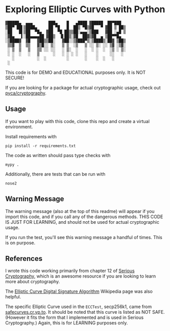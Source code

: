 # Exploring Elliptic Curves with Python
```
▓█████▄  ▄▄▄       ███▄    █   ▄████ ▓█████  ██▀███
▒██▀ ██▌▒████▄     ██ ▀█   █  ██▒ ▀█▒▓█   ▀ ▓██ ▒ ██▒
░██   █▌▒██  ▀█▄  ▓██  ▀█ ██▒▒██░▄▄▄░▒███   ▓██ ░▄█ ▒
░▓█▄   ▌░██▄▄▄▄██ ▓██▒  ▐▌██▒░▓█  ██▓▒▓█  ▄ ▒██▀▀█▄
░▒████▓  ▓█   ▓██▒▒██░   ▓██░░▒▓███▀▒░▒████▒░██▓ ▒██▒
 ▒▒▓  ▒  ▒▒   ▓▒█░░ ▒░   ▒ ▒  ░▒   ▒ ░░ ▒░ ░░ ▒▓ ░▒▓░
 ░ ▒  ▒   ▒   ▒▒ ░░ ░░   ░ ▒░  ░   ░  ░ ░  ░  ░▒ ░ ▒░
 ░ ░  ░   ░   ▒      ░   ░ ░ ░ ░   ░    ░     ░░   ░
   ░          ░  ░         ░       ░    ░  ░   ░
 ░
```
This code is for DEMO and EDUCATIONAL purposes only. It is NOT SECURE!

If you are looking for a package for actual cryptographic usage, check out [pyca/cryptography](https://cryptography.io/en/latest/).


## Usage

If you want to play with this code, clone this repo and create a virtual environment.

Install requirements with

```
pip install -r requirements.txt
```

The code as written should pass type checks with

```
mypy .
```

Additionally, there are tests that can be run with

```
nose2
```

## Warning Message

The warning message (also at the top of this readme) will appear if you import this code, and if you call any of the dangerous methods. THIS CODE IS JUST FOR LEARNING, and should not be used for actual cryptographic usage.

If you run the test, you'll see this warning message a handful of times. This is on purpose.

## References

I wrote this code working primarily from chapter 12 of [Serious Cryptography](https://nostarch.com/seriouscrypto), which is an awesome resource if you are looking to learn more about cryptography.

The [Elliptic Curve Digital Signature Algorithm](https://en.wikipedia.org/wiki/Elliptic_Curve_Digital_Signature_Algorithm) Wikipedia page was also helpful.

The specific Elliptic Curve used in the `ECCTest`, secp256k1, came from [safecurves.cr.yp.to](https://safecurves.cr.yp.to/). It should be noted that this curve is listed as NOT SAFE. (However it fits the form that I implemented and is used in Serious Cryptography.) Again, this is for LEARNING purposes only.
